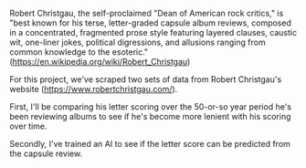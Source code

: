 Robert Christgau, the self-proclaimed "Dean of American rock critics," is "best known for his terse, letter-graded capsule album reviews, composed in a concentrated, fragmented prose style featuring layered clauses, caustic wit, one-liner jokes, political digressions, and allusions ranging from common knowledge to the esoteric." (https://en.wikipedia.org/wiki/Robert_Christgau)

For this project, we've scraped two sets of data from Robert Christgau's website (https://www.robertchristgau.com/).

First, I'll be comparing his letter scoring over the 50-or-so year period he's been reviewing albums to see if he's become more lenient with his scoring over time.

Secondly, I've trained an AI to see if the letter score can be predicted from the capsule review.
